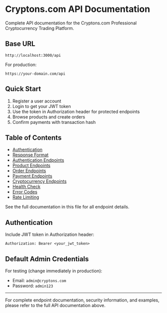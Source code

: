# Cryptons.com API Documentation

Complete API documentation for the Cryptons.com Professional Cryptocurrency Trading Platform.

## Base URL
```
http://localhost:3000/api
```

For production:
```
https://your-domain.com/api
```

## Quick Start

1. Register a user account
2. Login to get your JWT token
3. Use the token in Authorization header for protected endpoints
4. Browse products and create orders
5. Confirm payments with transaction hash

## Table of Contents

- [Authentication](#authentication)
- [Response Format](#response-format)
- [Authentication Endpoints](#authentication-endpoints)
- [Product Endpoints](#product-endpoints)
- [Order Endpoints](#order-endpoints)
- [Payment Endpoints](#payment-endpoints)
- [Cryptocurrency Endpoints](#cryptocurrency-endpoints)
- [Health Check](#health-check)
- [Error Codes](#error-codes)
- [Rate Limiting](#rate-limiting)

See the full documentation in this file for all endpoint details.

## Authentication

Include JWT token in Authorization header:
```
Authorization: Bearer <your_jwt_token>
```

## Default Admin Credentials

For testing (change immediately in production):
- Email: `admin@cryptons.com`
- Password: `admin123`

---

For complete endpoint documentation, security information, and examples, please refer to the full API documentation above.